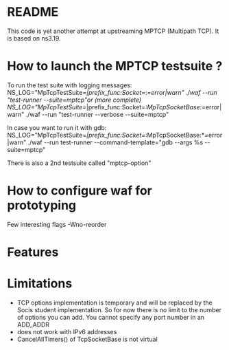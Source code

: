 README
======

This code is yet another attempt at upstreaming MPTCP (Multipath TCP). It is based on ns3.19.


How to launch the MPTCP testsuite ?
======
To run the test suite with logging messages:
NS_LOG="MpTcpTestSuite=*|prefix_func:Socket=*:*=error|warn" ./waf --run "test-runner --suite=mptcp"or (more complete)
NS_LOG="MpTcpTestSuite=*|prefix_func:Socket=*:MpTcpSocketBase:*=error|warn" ./waf --run "test-runner --verbose --suite=mptcp"

In case you want to run it with gdb:
NS_LOG="MpTcpTestSuite=*|prefix_func:Socket=*:MpTcpSocketBase:*=error|warn" ./waf --run test-runner --command-template="gdb --args %s --suite=mptcp"

There is also a 2nd testsuite called "mptcp-option"

How to configure waf for prototyping
======
Few interesting flags
-Wno-reorder


Features
======

Limitations
======
* TCP options implementation is temporary and will be replaced by the Socis student implementation. So for now there is no limit to the number of options you can add. You cannot specify any port number in an ADD_ADDR
* does not work with IPv6 addresses
* CancelAllTimers() of TcpSocketBase is not virtual
